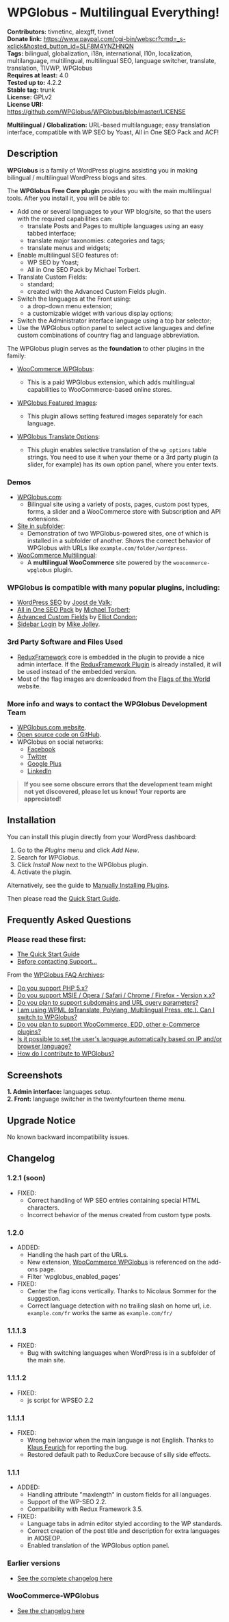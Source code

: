 # WPGlobus - Multilingual Everything! #
**Contributors:** tivnetinc, alexgff, tivnet  
**Donate link:** https://www.paypal.com/cgi-bin/webscr?cmd=_s-xclick&hosted_button_id=SLF8M4YNZHNQN  
**Tags:** bilingual, globalization, i18n, international, l10n, localization, multilanguage, multilingual, multilingual SEO, language switcher, translate, translation, TIVWP, WPGlobus  
**Requires at least:** 4.0  
**Tested up to:** 4.2.2  
**Stable tag:** trunk  
**License:** GPLv2  
**License URI:** https://github.com/WPGlobus/WPGlobus/blob/master/LICENSE  

**Multilingual / Globalization:** URL-based multilanguage; easy translation interface, compatible with WP SEO by Yoast, All in One SEO Pack and ACF!  

## Description ##

**WPGlobus** is a family of WordPress plugins assisting you in making bilingual / multilingual WordPress blogs and sites.

The **WPGlobus Free Core plugin** provides you with the main multilingual tools. After you install it, you will be able to:

* Add one or several languages to your WP blog/site, so that the users with the required capabilities can:
	* translate Posts and Pages to multiple languages using an easy tabbed interface;
	* translate major taxonomies: categories and tags;  
	* translate menus and widgets;
* Enable multilingual SEO features of:
	* WP SEO by Yoast;
	* All in One SEO Pack by Michael Torbert.
* Translate Custom Fields:
	* standard;
	* created with the Advanced Custom Fields plugin.
* Switch the languages at the Front using:
	* a drop-down menu extension;
	* a customizable widget with various display options;
* Switch the Administrator interface language using a top bar selector;
* Use the WPGlobus option panel to select active languages and define custom combinations of country flag and language abbreviation.

The WPGlobus plugin serves as the **foundation** to other plugins in the family:

* [WooCommerce WPGlobus](http://www.wpglobus.com/shop/extensions/woocommerce-wpglobus/):
	* This is a paid WPGlobus extension, which adds multilingual capabilities to WooCommerce-based online stores.

* [WPGlobus Featured Images](https://wordpress.org/plugins/wpglobus-featured-images/):
	* This plugin allows setting featured images separately for each language.

* [WPGlobus Translate Options](https://wordpress.org/plugins/wpglobus-translate-options/):
	* This plugin enables selective translation of the `wp_options` table strings. You need to use it when your theme or a 3rd party plugin (a slider, for example) has its own option panel, where you enter texts.

### Demos ###

* [WPGlobus.com](http://www.wpglobus.com/):
	* Bilingual site using a variety of posts, pages, custom post types, forms, a slider and a WooCommerce store with Subscription and API extensions.
* [Site in subfolder](http://demo-subfolder.wpglobus.com/):
	* Demonstration of two WPGlobus-powered sites, one of which is installed in a subfolder of another. Shows the correct behavior of WPGlobus with URLs like `example.com/folder/wordpress`.
* [WooCommerce Multilingual](http://demo-store.wpglobus.com/):
	* A **multilingual WooCommerce** site powered by the `woocommerce-wpglobus` plugin.

### WPGlobus is compatible with many popular plugins, including: ###

* [WordPress SEO](https://yoast.com/wordpress/plugins/seo/) by [Joost de Valk](https://profiles.wordpress.org/joostdevalk/);
* [All in One SEO Pack](https://wordpress.org/plugins/all-in-one-seo-pack/) by [Michael Torbert](https://profiles.wordpress.org/hallsofmontezuma/);
* [Advanced Custom Fields](https://wordpress.org/plugins/advanced-custom-fields/) by [Elliot Condon](https://profiles.wordpress.org/elliotcondon/);
* [Sidebar Login](https://wordpress.org/plugins/sidebar-login/) by [Mike Jolley](https://profiles.wordpress.org/mikejolley/).

### 3rd Party Software and Files Used ###

* [ReduxFramework](http://reduxframework.com/) core is embedded in the plugin to provide a nice admin interface. If the [ReduxFramework Plugin](https://wordpress.org/plugins/redux-framework/) is already installed, it will be used instead of the embedded version.
* Most of the flag images are downloaded from the [Flags of the World](http://www.crwflags.com/FOTW/FLAGS/index.html) website.

### More info and ways to contact the WPGlobus Development Team ###

* [WPGlobus.com website](http://www.wpglobus.com/).
* [Open source code on GitHub](https://github.com/WPGlobus).
* WPGlobus on social networks:
	* [Facebook](https://www.facebook.com/WPGlobus)
	* [Twitter](https://twitter.com/WPGlobus)
	* [Google Plus](https://plus.google.com/+Wpglobus)
	* [LinkedIn](https://www.linkedin.com/company/wpglobus)

> **If you see some obscure errors that the development team might not yet discovered, please let us know! Your reports are appreciated!**

## Installation ##

You can install this plugin directly from your WordPress dashboard:

1. Go to the *Plugins* menu and click *Add New*.
1. Search for *WPGlobus*.
1. Click *Install Now* next to the WPGlobus plugin.
1. Activate the plugin.

Alternatively, see the guide to [Manually Installing Plugins](http://codex.wordpress.org/Managing_Plugins#Manual_Plugin_Installation).

Then please read the [Quick Start Guide](http://www.wpglobus.com/quick-start/).

## Frequently Asked Questions ##

### Please read these first: ###

* [The Quick Start Guide](http://www.wpglobus.com/quick-start/)
* [Before contacting Support...](http://www.wpglobus.com/before-contacting-wpglobus-support/)

From the [WPGlobus FAQ Archives](http://www.wpglobus.com/faq/):

* [Do you support PHP 5.x?](http://www.wpglobus.com/faq/support-php-5-2/)
* [Do you support MSIE / Opera / Safari / Chrome / Firefox - Version x.x?](http://www.wpglobus.com/faq/support-msie-opera-safari-chrome-firefox/)
* [Do you plan to support subdomains and URL query parameters?](http://www.wpglobus.com/faq/subdomains-and-url-query-parameters/)
* [I am using WPML (qTranslate, Polylang, Multilingual Press, etc.). Can I switch to WPGlobus?](http://www.wpglobus.com/faq/i-am-using-wpml-qtranslate-polylang-multilingual-press-etc-can-i-switch-to-wpglobus/)
* [Do you plan to support WooCommerce, EDD, other e-Commerce plugins?](http://www.wpglobus.com/faq/support-woocommerce-edd/)
* [Is it possible to set the user's language automatically based on IP and/or browser language?](http://www.wpglobus.com/faq/set-language-by-ip/)
* [How do I contribute to WPGlobus?](http://www.wpglobus.com/faq/how-do-i-contribute-to-wpglobus/)

## Screenshots ##

**1. Admin interface:** languages setup.  
**2. Front:** language switcher in the twentyfourteen theme menu.  

## Upgrade Notice ##

No known backward incompatibility issues.

## Changelog ##

### 1.2.1 (soon) ###

* FIXED:
	* Correct handling of WP SEO entries containing special HTML characters.
	* Incorrect behavior of the menus created from custom type posts.

### 1.2.0 ###

* ADDED:
	* Handling the hash part of the URLs.
	* New extension, [WooCommerce WPGlobus](http://www.wpglobus.com/shop/extensions/woocommerce-wpglobus/) is referenced on the add-ons page.
	* Filter 'wpglobus_enabled_pages'
* FIXED:
	* Center the flag icons vertically. Thanks to Nicolaus Sommer for the suggestion.
	* Correct language detection with no trailing slash on home url, i.e. `example.com/fr` works the same as `example.com/fr/`

### 1.1.1.3 ###

* FIXED:
	* Bug with switching languages when WordPress is in a subfolder of the main site.

### 1.1.1.2 ###

* FIXED:
	* js script for WPSEO 2.2

### 1.1.1.1 ###

* FIXED:
	* Wrong behavior when the main language is not English. Thanks to [Klaus Feurich](https://wordpress.org/support/profile/lunymarmusic) for reporting the bug.
	* Restored default path to ReduxCore because of silly side effects.

### 1.1.1 ###

* ADDED:
	* Handling attribute "maxlength" in custom fields for all languages.
	* Support of the WP-SEO 2.2.
	* Compatibility with Redux Framework 3.5.
* FIXED:
	* Language tabs in admin editor styled according to the WP standards.
	* Correct creation of the post title and description for extra languages in AIOSEOP.
	* Enabled translation of the WPGlobus option panel.

### Earlier versions ###

* [See the complete changelog here](https://github.com/WPGlobus/WPGlobus/blob/master/changelog.md)

### WooCommerce-WPGlobus ###

* [See the changelog here](http://www.wpglobus.com/extensions/woocommerce-wpglobus/woocommerce-wpglobus-changelog/)
